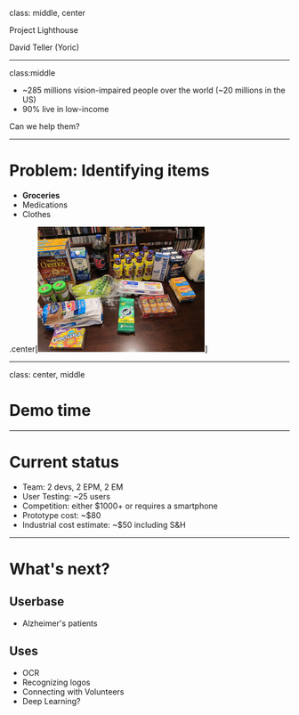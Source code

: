class: middle, center

Project Lighthouse

David Teller (Yoric)

---

class:middle

- ~285 millions vision-impaired people over the world (~20 millions in the US)
- 90% live in low-income

Can we help them?

---

# Problem: Identifying items

- **Groceries**
- Medications
- Clothes

.center[![](groceries-smaller.jpg)]

---

class: center, middle

# Demo time

---

# Current status

- Team: 2 devs, 2 EPM, 2 EM
- User Testing: ~25 users
- Competition: either $1000+ or requires a smartphone
- Prototype cost: ~$80
- Industrial cost estimate: ~$50 including S&H

---

# What's next?

## Userbase
- Alzheimer's patients

## Uses
- OCR
- Recognizing logos
- Connecting with Volunteers
- Deep Learning?
